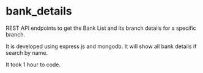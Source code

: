 # bank_details
 REST API endpoints to get the Bank List and its branch details for a specific branch.
 
 It is developed using express js and mongodb.
 It will show all bank details if search by name.
 
 It took 1 hour to code.
